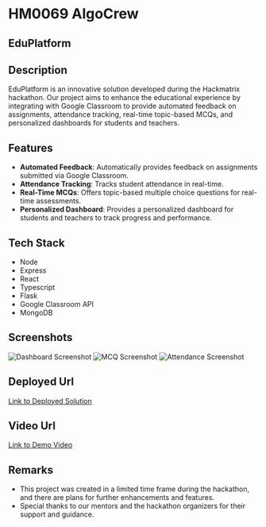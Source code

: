 # HM0069 AlgoCrew

## EduPlatform

## Description
EduPlatform is an innovative solution developed during the Hackmatrix hackathon. Our project aims to enhance the educational experience by integrating with Google Classroom to provide automated feedback on assignments, attendance tracking, real-time topic-based MCQs, and personalized dashboards for students and teachers.

## Features
- **Automated Feedback**: Automatically provides feedback on assignments submitted via Google Classroom.
- **Attendance Tracking**: Tracks student attendance in real-time.
- **Real-Time MCQs**: Offers topic-based multiple choice questions for real-time assessments.
- **Personalized Dashboard**: Provides a personalized dashboard for students and teachers to track progress and performance.

## Tech Stack
- Node
- Express
- React
- Typescript
- Flask
- Google Classroom API
- MongoDB

## Screenshots
![Dashboard Screenshot](images/dashboard.png)
![MCQ Screenshot](images/mcq.png)
![Attendance Screenshot](images/attendance.png)

## Deployed Url
[Link to Deployed Solution](https://gfgpccoe.in)

## Video Url
[Link to Demo Video](https://video_url)

## Remarks
- This project was created in a limited time frame during the hackathon, and there are plans for further enhancements and features.
- Special thanks to our mentors and the hackathon organizers for their support and guidance.
